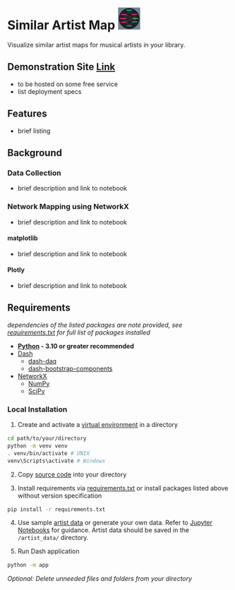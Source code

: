 # Similar Artist Map <img src="https://raw.githubusercontent.com/NBPub/SimilarArtistMap/main/assets/favicon.ico" title="Similar Artist Map">

Visualize similar artist maps for musical artists in your library.


 
 ## Demonstration Site [Link]()
 
  - to be hosted on some free service
  - list deployment specs
 
 ## Features
 
  - brief listing
  
 ## Background
 
 ### Data Collection
 
  - brief description and link to notebook
 
 ### Network Mapping using NetworkX
 
   - brief description and link to notebook
 
 #### matplotlib
 
   - brief description and link to notebook
 
 #### Plotly
 
   - brief description and link to notebook
 
 ## Requirements
 
 *dependencies of the listed packages are note provided, see [requirements.txt](/requirements.txt) for full list of packages installed*
 
  - **[Python](https://docs.python.org/3/library/index.html) - 3.10 or greater recommended**
  - [Dash](https://dash.plotly.com/)
    - [dash-daq](https://dash.plotly.com/dash-daq)
	- [dash-bootstrap-components](https://dash-bootstrap-components.opensource.faculty.ai/docs/)
  - [NetworkX](https://networkx.org/documentation/stable/index.html)
    - [NumPy](https://numpy.org/doc/stable/index.html)
    - [SciPy](https://docs.scipy.org/doc/scipy/)

 
 ### Local Installation
 
   1. Create and activate a [virtual environment](https://docs.python.org/3/library/venv.html) in a directory
   
   ```bash
   cd path/to/your/directory
   python -m venv venv
   . venv/bin/activate # UNIX
   venv\Scripts\activate # Windows
   ```
   
   2. Copy [source code](https://github.com/NBPub/SimilarArtistMap/archive/refs/heads/main.zip) into your directory 
	 
   3. Install requirements via [requirements.txt](/requirements.txt) or install packages listed above without version specification
   
   ```bash
   pip install -r requirements.txt
   ```
   
   4. Use sample [artist data](/artist_data/) or generate your own data. Refer to [Jupyter Notebooks](/background_notebooks/) for guidance. Artist data should be saved in the `/artist_data/` directory.
   
   5. Run Dash application
   
   ```bash
   python -m app
   ```
   
   *Optional: Delete unneeded files and folders from your directory*